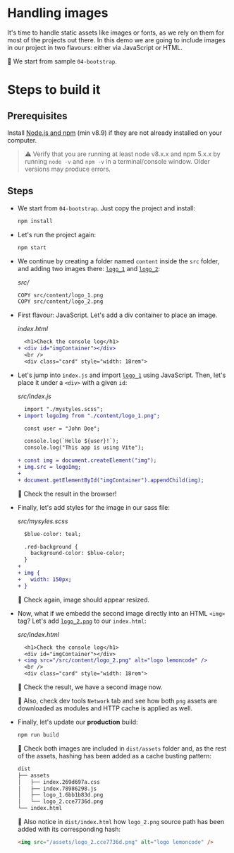 # Handling images

It's time to handle static assets like images or fonts, as we rely on them for most of the projects out there. In this demo we are going to include images in our project in two flavours: either via JavaScript or HTML.

📌 We start from sample `04-bootstrap`.

# Steps to build it

## Prerequisites

Install [Node.js and npm](https://nodejs.org/en/) (min v8.9) if they are not already installed on your computer.

> ⚠ Verify that you are running at least node v8.x.x and npm 5.x.x by running `node -v` and `npm -v` in a terminal/console window. Older versions may produce errors.

## Steps

- We start from `04-bootstrap`. Just copy the project and install:

  ```bash
  npm install
  ```

- Let's run the project again:

  ```bash
  npm start
  ```

- We continue by creating a folder named `content` inside the `src` folder, and adding two images there: [`logo_1`](./src/content/logo_1.png) and [`logo_2`](./src/content/logo_2.png):

  _src/_

  ```bash
  COPY src/content/logo_1.png
  COPY src/content/logo_2.png
  ```

- First flavour: JavaScript. Let's add a div container to place an image.

  _index.html_

  ```diff
    <h1>Check the console log</h1>
  + <div id="imgContainer"></div>
    <br />
    <div class="card" style="width: 18rem">
  ```

- Let's jump into `index.js` and import [`logo_1`](./src/content/logo_1.png) using JavaScript. Then, let's place it under a `<div>` with a given `id`:

  _src/index.js_

  ```diff
    import "./mystyles.scss";
  + import logoImg from "./content/logo_1.png";

    const user = "John Doe";

    console.log(`Hello ${user}!`);
    console.log("This app is using Vite");

  + const img = document.createElement("img");
  + img.src = logoImg;
  +
  + document.getElementById("imgContainer").appendChild(img);
  ```

  🔎 Check the result in the browser!

- Finally, let's add styles for the image in our sass file:

  _src/mysyles.scss_

  ```diff
    $blue-color: teal;

    .red-background {
      background-color: $blue-color;
    }
  +
  + img {
  +   width: 150px;
  + }
  ```

  🔎 Check again, image should appear resized.

- Now, what if we embedd the second image directly into an HTML `<img>` tag? Let's add [`logo_2.png`](./src/content/logo_2.png) to our `index.html`:

  _src/index.html_

  ```diff
    <h1>Check the console log</h1>
    <div id="imgContainer"></div>
  + <img src="/src/content/logo_2.png" alt="logo lemoncode" />
    <br />
    <div class="card" style="width: 18rem">
  ```

  🔎 Check the result, we have a second image now.

  🔎 Also, check dev tools `Network` tab and see how both `png` assets are downloaded as modules and HTTP cache is applied as well.

- Finally, let's update our **production** build:

  ```bash
  npm run build
  ```

  🔎 Check both images are included in `dist/assets` folder and, as the rest of the assets, hashing has been added as a cache busting pattern:

  ```bash
  dist
  ├── assets
  │   ├── index.269d697a.css
  │   ├── index.78986298.js
  │   ├── logo_1.6bb1b83d.png
  │   └── logo_2.cce7736d.png
  └── index.html
  ```

  🔎 Also notice in `dist/index.html` how `logo_2.png` source path has been added with its corresponding hash:

  ```html
  <img src="/assets/logo_2.cce7736d.png" alt="logo lemoncode" />
  ```
